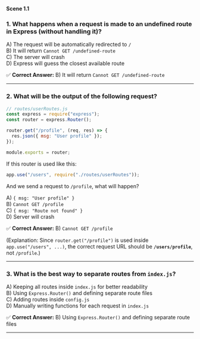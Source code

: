 **Scene 1.1**

### **1. What happens when a request is made to an undefined route in Express (without handling it)?**

A) The request will be automatically redirected to `/`  
B) It will return `Cannot GET /undefined-route`  
C) The server will crash  
D) Express will guess the closest available route

✅ **Correct Answer:** B) It will return `Cannot GET /undefined-route`

---

### **2. What will be the output of the following request?**

```javascript
// routes/userRoutes.js
const express = require("express");
const router = express.Router();

router.get("/profile", (req, res) => {
  res.json({ msg: "User profile" });
});

module.exports = router;
```

If this router is used like this:

```javascript
app.use("/users", require("./routes/userRoutes"));
```

And we send a request to `/profile`, what will happen?

A) `{ msg: "User profile" }`  
B) `Cannot GET /profile`  
C) `{ msg: "Route not found" }`  
D) Server will crash

✅ **Correct Answer:** B) `Cannot GET /profile`

(Explanation: Since `router.get("/profile")` is used inside `app.use("/users", ...)`, the correct request URL should be **`/users/profile`**, not `/profile`.)

---

### **3. What is the best way to separate routes from `index.js`?**

A) Keeping all routes inside `index.js` for better readability  
B) Using `Express.Router()` and defining separate route files  
C) Adding routes inside `config.js`  
D) Manually writing functions for each request in `index.js`

✅ **Correct Answer:** B) Using `Express.Router()` and defining separate route files

---

